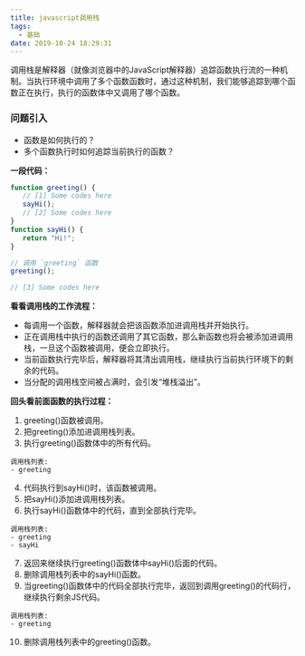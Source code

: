 ```yaml
---
title: javascript调用栈
tags:
  - 基础
date: 2019-10-24 18:29:31
---
```

调用栈是解释器（就像浏览器中的JavaScript解释器）追踪函数执行流的一种机制。当执行环境中调用了多个函数函数时，通过这种机制，我们能够追踪到哪个函数正在执行，执行的函数体中又调用了哪个函数。

### 问题引入

- 函数是如何执行的？
- 多个函数执行时如何追踪当前执行的函数？

**一段代码：**

```js
function greeting() {
   // [1] Some codes here
   sayHi();
   // [2] Some codes here
}
function sayHi() {
   return "Hi!";
}

// 调用 `greeting` 函数
greeting();

// [3] Some codes here
```

**看看调用栈的工作流程：**

- 每调用一个函数，解释器就会把该函数添加进调用栈并开始执行。
- 正在调用栈中执行的函数还调用了其它函数，那么新函数也将会被添加进调用栈，一旦这个函数被调用，便会立即执行。
- 当前函数执行完毕后，解释器将其清出调用栈，继续执行当前执行环境下的剩余的代码。
- 当分配的调用栈空间被占满时，会引发“堆栈溢出”。

**回头看前面函数的执行过程：**

1. greeting()函数被调用。
2. 把greeting()添加进调用栈列表。
3. 执行greeting()函数体中的所有代码。

```
调用栈列表:
- greeting
```

4. 代码执行到sayHi()时，该函数被调用。
5. 把sayHi()添加进调用栈列表。
6. 执行sayHi()函数体中的代码，直到全部执行完毕。

```
调用栈列表:
- greeting
- sayHi
```

7. 返回来继续执行greeting()函数体中sayHi()后面的代码。
8. 删除调用栈列表中的sayHi()函数。
9. 当greeting()函数体中的代码全部执行完毕，返回到调用greeting()的代码行，继续执行剩余JS代码。

```
调用栈列表:
- greeting
```

10. 删除调用栈列表中的greeting()函数。


